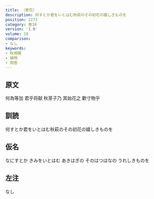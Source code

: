 ```yaml
---
title: （寄花）
description: 何すとか君をいとはむ秋萩のその初花の嬉しきものを
position: 2273
category: 巻10
version: '1.0'
volume: 10
comparison:
- なし
keywords:
- 秋相聞
- 植物
- 問答
---
```


## 原文

何為等加 君乎将猒 秋芽子乃 其始花之 歡寸物乎

## 訓読

何すとか君をいとはむ秋萩のその初花の嬉しきものを

## 仮名

なにすとか きみをいとはむ あきはぎの そのはつはなの うれしきものを

## 左注

なし
